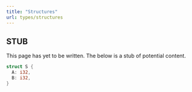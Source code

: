 ```yaml
---
title: "Structures"
url: types/structures
---
```


## STUB
This page has yet to be written. The below is a stub of potential content.

```rust
struct S {
  A: i32,
  B: i32,
}
```
